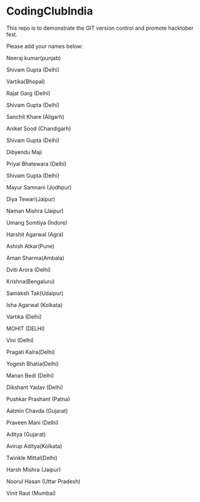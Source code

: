 # CodingClubIndia

This repo is to demonstrate the GIT version control and promote hacktober fest.

Please add your names below:

Neeraj kumar(punjab)

Shivam Gupta (Delhi)

Vartika(Bhopal)

Rajat Garg (Delhi)

Shivam Gupta (Delhi)

Sanchit Khare (Aligarh)

Aniket Sood (Chandigarh)

Shivam Gupta (Delhi)

Dibyendu Maji

Priyal Bhatewara (Delhi)

Shivam Gupta (Delhi)

Mayur Samnani (Jodhpur)

Diya Tewari(Jaipur)

Naman Mishra (Jaipur)

Umang Somtiya (Indore)

Harshit Agarwal (Agra)

Ashish Atkar(Pune)

Aman Sharma(Ambala)

Dviti Arora (Delhi)

Krishna(Bengaluru)

Samaksh Tak(Udaipur)

Isha Agarwal (Kolkata)

Vartika (Delhi)

MOHIT (DELHI)

Vini (Delhi)

Pragati Kalra(Delhi)

Yogesh Bhatia(Delhi)

Manan Bedi (Delhi)

Dikshant Yadav (Delhi)

Pushkar Prashant (Patna)

Aatmin Chavda (Gujarat)

Praveen Mani (Delhi)

Aditya (Gujarat)

Avirup Aditya(Kolkata)

Twinkle Mittal(Delhi)

Harsh Mishra (Jaipur)

Noorul Hasan (Uttar Pradesh)

Vinit Raut (Mumbai)
